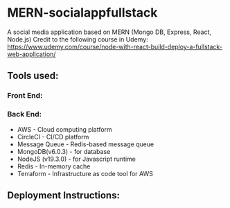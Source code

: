 # MERN-socialappfullstack
A social media application based on MERN (Mongo DB, Express, React, Node.js)
Credit to the following course in Udemy: https://www.udemy.com/course/node-with-react-build-deploy-a-fullstack-web-application/

## Tools used:
### Front End:
### Back End:
<ul>
<li> AWS           - Cloud computing platform </li>
<li> CircleCI      - CI/CD platform </li>
<li> Message Queue - Redis-based message queue </li>
<li> MongoDB(v6.0.3)       - for database </li>
<li> NodeJS (v19.3.0)       - for Javascript runtime </li>
<li> Redis         - In-memory cache </li>
<li> Terraform     - Infrastructure as code tool for AWS </li>
</ul>

## Deployment Instructions:
